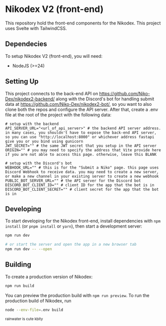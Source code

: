# Nikodex V2 (front-end)
This repository hold the front-end components for the Nikodex. This project uses Svelte with TailwindCSS.

## Dependecies
To setup Nikodex V2 (front-end), you will need:
 - NodeJS (>=24)

## Setting Up
This project connects to the back-end API on https://github.com/Niko-Dex/nikodex2-backend/ along with the Discord's bot for handling submit data at https://github.com/Niko-Dex/nikodex2-bot/, so you want to also clone both the repos and configure the API server.
After that, create a .env file at the root of the project with the following data:
```
# setup with the backend
API_SERVER_URL="<url_of_api_server>" # the backend API server address. in many cases, you shouldn't have to expose the back-end API server, so you can use "http://localhost:8000" or whichever address fastapi give you or you bind using gunicorn
JWT_SECRET="" # the same JWT secret that you setup in the API server
ORIGIN="" # you may need to specify the address that Vite provide here if you are not able to access this page. otherwise, leave this BLANK

# setup with the Discord's bot
WEBHOOK_URL="" # this is for the "Submit a Niko" page. this page uses Discord Webhook to receive data. you may need to create a new server, or make a new channel in your existing server to create a new webhook
PUBLIC_BOT_SERVER_URL="" # the API server for the Discord bot
DISCORD_BOT_CLIENT_ID="" # client ID for the app that the bot is in
DISCORD_BOT_CLIENT_SECRET="" # client secret for the app that the bot is in
```

## Developing
To start developing for the Nikodex front-end, install dependencies with `npm install` (or `pnpm install` or `yarn`), then start a development server:

```sh
npm run dev

# or start the server and open the app in a new browser tab
npm run dev -- --open
```

## Building

To create a production version of Nikodex:

```sh
npm run build
```

You can preview the production build with `npm run preview`.
To run the production build of Nikodex, run
```sh
node --env-file=.env build
```

<small>rainwater is cute kbity</small>
